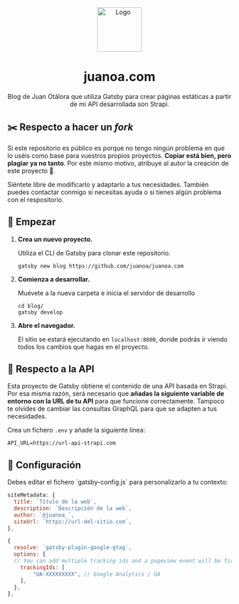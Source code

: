 <div align="center">
  <img alt="Logo" src="https://res.cloudinary.com/hlfqyyg9k/image/upload/v1611156473/logo_9abe929404.png" width="100" />
</div>
<h1 align="center">
  juanoa.com
</h1>
<p align="center">
  Blog de Juan Otálora que utiliza Gatsby para crear páginas estáticas a partir de mi API desarrollada son Strapi.
</p>

## ✂️ Respecto a hacer un *fork*

Si este repositorio es público es porque no tengo ningún problema en que lo uséis como base para vuestros propios proyectos. **Copiar está bien, pero plagiar ya no tanto**. Por este mismo motivo, atribuye al autor la creación de este proyecto 🙂.

Siéntete libre de modificarlo y adaptarlo a tus necesidades. También puedes contactar conmigo si necesitas ayuda o si tienes algún problema con el respositorio.

## 🚀 Empezar

1.  **Crea un nuevo proyecto.**

    Utiliza el CLI de Gatsby para clonar este repositorio.

    ```shell
    gatsby new blog https://github.com/juanoa/juanoa.com
    ```
    
1.  **Comienza a desarrollar.**

    Muévete a la nueva carpeta e inicia el servidor de desarrollo

    ```shell
    cd blog/
    gatsby develop
    ```

1.  **Abre el navegador.**

    El sitio se estará ejecutando en `localhost:8000`, donde podrás ir viendo todos los cambios que hagas en el proyecto.

## 🧩 Respecto a la API

Esta proyecto de Gatsby obtiene el contenido de una API basada en Strapi. Por esa misma razón, será necesario que **añadas la siguiente variable de entorno con la URL de tu API** para que funcione correctamente. Tampoco te olvides de cambiar las consultas GraphQL para que se adapten a tus necesidades.

Crea un fichero `.env` y añade la siguiente línea:

```
API_URL=https://url-api-strapi.com
```

## 📝 Configuración

Debes editar el fichero ´gatsby-config.js´ para personalizarlo a tu contexto:

```js
siteMetadata: {
  title: `Título de la web`,
  description: `Descripción de la web`,
  author: `@juanoa_`,
  siteUrl: `https://url-del-sitio.com`,
},
```

```js
{
  resolve: `gatsby-plugin-google-gtag`,
  options: {
  // You can add multiple tracking ids and a pageview event will be fired for all of them.
  	trackingIds: [
    	"UA-XXXXXXXXX", // Google Analytics / GA
   	],
  },
},
```

